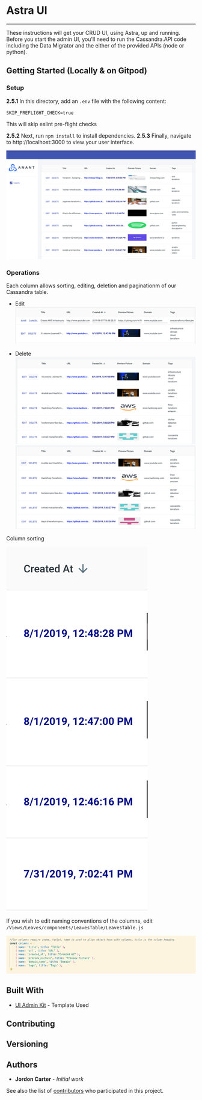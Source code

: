 # Astra UI
---
These instructions will get your CRUD UI, using Astra, up and running.
Before you start the admin UI, you'll need to run the Cassandra.API code including the Data Migrator and the either of the provided APIs (node or python).

## Getting Started (Locally & on Gitpod)

### Setup

**2.5.1** In this directory, add an `.env` file with the following content:

```
SKIP_PREFLIGHT_CHECK=true
```
This will skip eslint pre-flight checks

**2.5.2** Next, run `npm install` to install dependencies.
**2.5.3** Finally, navigate to http://localhost:3000 to view your user interface.

![Astra](src/assets/astra_ui.png)


### Operations

Each column allows sorting, editing, deletion and paginationm of our Cassandra table.


- Edit
![Astra](src/assets/edit5.png)


- Delete
![Astra](src/assets/edit3.png)
![Astra](src/assets/edit4.png)


Column sorting

![Astra](src/assets/edit2.png)


If you wish to edit naming conventions of the columns, edit `/Views/Leaves/components/LeavesTable/LeavesTable.js`

![Astra](src/assets/LeavesTableColumns.png)


## Built With

* [UI Admin Kit](https://material-ui.com/store/items/devias-kit/) - Template Used

## Contributing

## Versioning

## Authors
* **Jordon Carter** - *Initial work*

See also the list of [contributors](https://github.com/your/project/contributors) who participated in this project.
